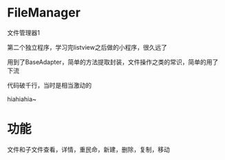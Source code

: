 # FileManager
文件管理器1

第二个独立程序，学习完listview之后做的小程序，很久远了

用到了BaseAdapter，简单的方法提取封装，文件操作之类的常识，简单的用了下流

代码破千行，当时是相当激动的

hiahiahia~

# 功能
文件和子文件查看，详情，重民命，新建，删除，复制，移动

